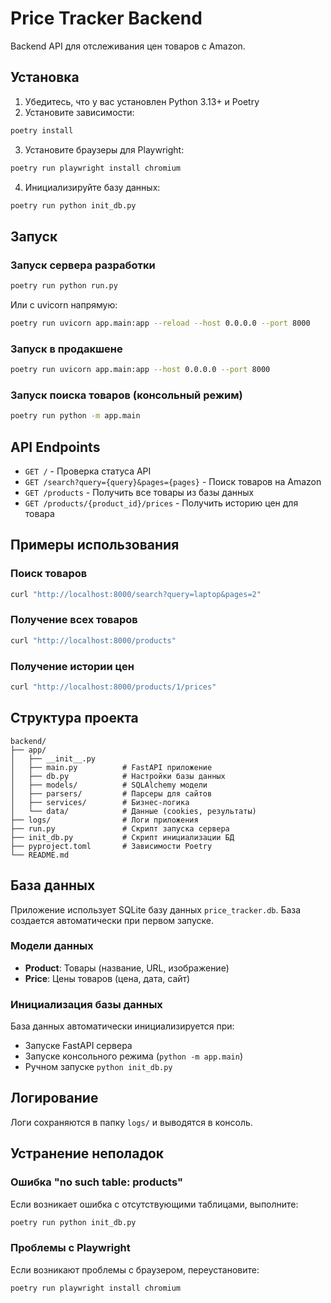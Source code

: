 # Price Tracker Backend

Backend API для отслеживания цен товаров с Amazon.

## Установка

1. Убедитесь, что у вас установлен Python 3.13+ и Poetry
2. Установите зависимости:
```bash
poetry install
```

3. Установите браузеры для Playwright:
```bash
poetry run playwright install chromium
```

4. Инициализируйте базу данных:
```bash
poetry run python init_db.py
```

## Запуск

### Запуск сервера разработки
```bash
poetry run python run.py
```

Или с uvicorn напрямую:
```bash
poetry run uvicorn app.main:app --reload --host 0.0.0.0 --port 8000
```

### Запуск в продакшене
```bash
poetry run uvicorn app.main:app --host 0.0.0.0 --port 8000
```

### Запуск поиска товаров (консольный режим)
```bash
poetry run python -m app.main
```

## API Endpoints

- `GET /` - Проверка статуса API
- `GET /search?query={query}&pages={pages}` - Поиск товаров на Amazon
- `GET /products` - Получить все товары из базы данных
- `GET /products/{product_id}/prices` - Получить историю цен для товара

## Примеры использования

### Поиск товаров
```bash
curl "http://localhost:8000/search?query=laptop&pages=2"
```

### Получение всех товаров
```bash
curl "http://localhost:8000/products"
```

### Получение истории цен
```bash
curl "http://localhost:8000/products/1/prices"
```

## Структура проекта

```
backend/
├── app/
│   ├── __init__.py
│   ├── main.py          # FastAPI приложение
│   ├── db.py            # Настройки базы данных
│   ├── models/          # SQLAlchemy модели
│   ├── parsers/         # Парсеры для сайтов
│   ├── services/        # Бизнес-логика
│   └── data/            # Данные (cookies, результаты)
├── logs/                # Логи приложения
├── run.py               # Скрипт запуска сервера
├── init_db.py           # Скрипт инициализации БД
├── pyproject.toml       # Зависимости Poetry
└── README.md
```

## База данных

Приложение использует SQLite базу данных `price_tracker.db`. База создается автоматически при первом запуске.

### Модели данных

- **Product**: Товары (название, URL, изображение)
- **Price**: Цены товаров (цена, дата, сайт)

### Инициализация базы данных

База данных автоматически инициализируется при:
- Запуске FastAPI сервера
- Запуске консольного режима (`python -m app.main`)
- Ручном запуске `python init_db.py`

## Логирование

Логи сохраняются в папку `logs/` и выводятся в консоль.

## Устранение неполадок

### Ошибка "no such table: products"
Если возникает ошибка с отсутствующими таблицами, выполните:
```bash
poetry run python init_db.py
```

### Проблемы с Playwright
Если возникают проблемы с браузером, переустановите:
```bash
poetry run playwright install chromium
```
